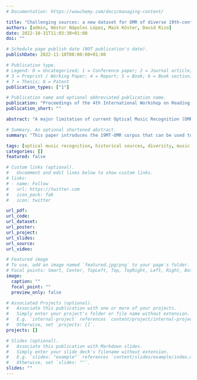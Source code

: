 ```yaml
---
# Documentation: https://wowchemy.com/docs/managing-content/

title: "Challenging sources: a new dataset for OMR of diverse 19th-century music theory examples"
authors: [admin, Néstor Nápoles López, Maik Köster, David Rizo]
date: 2022-10-31T11:03:30+01:00
doi: ""

# Schedule page publish date (NOT publication's date).
publishDate: 2022-11-18T08:00:00+01:00

# Publication type.
# Legend: 0 = Uncategorized; 1 = Conference paper; 2 = Journal article;
# 3 = Preprint / Working Paper; 4 = Report; 5 = Book; 6 = Book section;
# 7 = Thesis; 8 = Patent
publication_types: ["1"]

# Publication name and optional abbreviated publication name.
publication: "Proceedings of the 4th International Workshop on Reading Music Systems (WoRMS 2022)"
publication_short: ""

abstract: "A major limitation of current Optical Music Recognition (OMR) systems is that their performance strongly depends on the variability in the input images. What for human readers seems almost trivial---e.g., reading music in a range of different font types in different contexts---can drastically reduce the output quality of OMR models. This paper introduces the 19MT-OMR corpus that can be used to test OMR models on a diverse set of sources. We illustrate this challenge by discussing several examples from this data set."

# Summary. An optional shortened abstract.
summary: "This paper introduces the 19MT-OMR corpus that can be used to test OMR models on a diverse set of sources. We illustrate this challenge by discussing several examples from this data set."

tags: [optical music recognition, historical sources, diversity, music theory, digital humanities]
categories: []
featured: false

# Custom links (optional).
#   Uncomment and edit lines below to show custom links.
# links:
# - name: Follow
#   url: https://twitter.com
#   icon_pack: fab
#   icon: twitter

url_pdf:
url_code:
url_dataset:
url_poster:
url_project:
url_slides:
url_source:
url_video:

# Featured image
# To use, add an image named `featured.jpg/png` to your page's folder. 
# Focal points: Smart, Center, TopLeft, Top, TopRight, Left, Right, BottomLeft, Bottom, BottomRight.
image:
  caption: ""
  focal_point: ""
  preview_only: false

# Associated Projects (optional).
#   Associate this publication with one or more of your projects.
#   Simply enter your project's folder or file name without extension.
#   E.g. `internal-project` references `content/project/internal-project/index.md`.
#   Otherwise, set `projects: []`.
projects: []

# Slides (optional).
#   Associate this publication with Markdown slides.
#   Simply enter your slide deck's filename without extension.
#   E.g. `slides: "example"` references `content/slides/example/index.md`.
#   Otherwise, set `slides: ""`.
slides: ""
---
```

